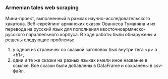 ### Armenian tales web scraping
Мини-проект, выполненный в рамках научно-исследовательского хакатона. Веб-скрейпинг армянских сказок Ованнеса Туманяна и их перевода на русский язык для пополнения квосточноармянско-русского параллельного корпуса.
В ходе работы были обнаружены и решены следующие проблемы: 
1) у одной из страничек со сказкой заголовок был внутри тега \<p> а \<h1>,
2) одни и те же сказки на разных языках имели иное название в ссылке.
Все сказки были добавлены в DataFrame и сохранены в csv-файл.
